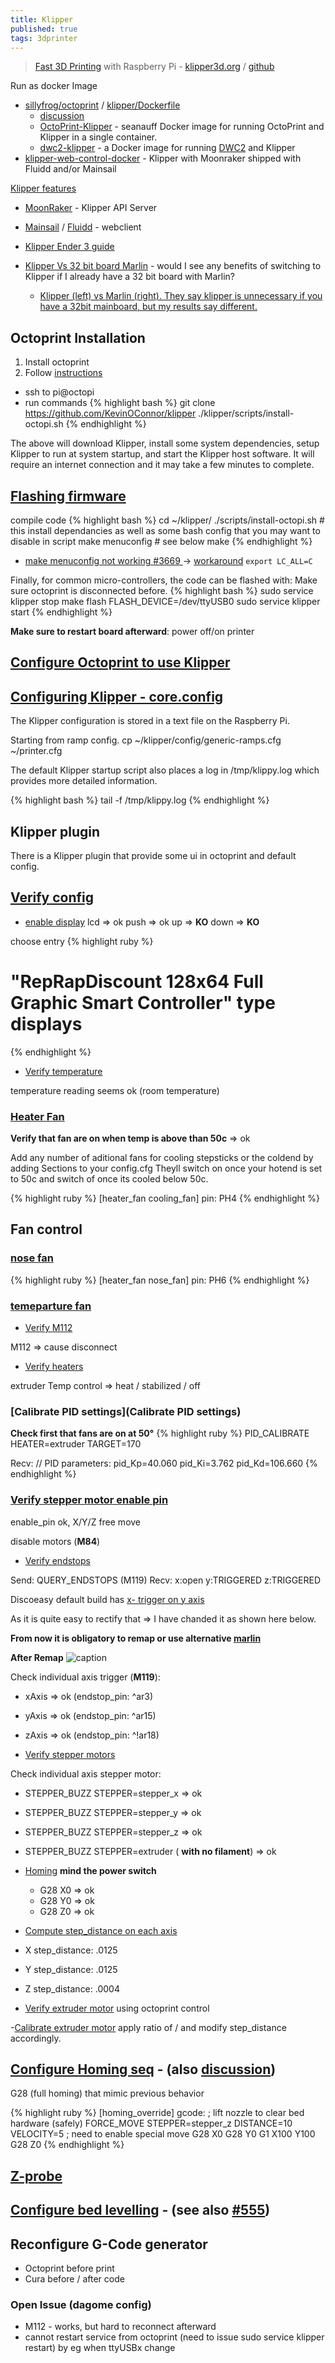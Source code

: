 ```yaml
---
title: Klipper
published: true
tags: 3dprinter
---
```

> [Fast 3D Printing](https://hackaday.com/2017/12/26/fast-3d-printing-with-raspberry-pi-but-not-how-you-think/#more-285911)  with Raspberry Pi - [klipper3d.org](https://www.klipper3d.org/) / [github](https://github.com/KevinOConnor/klipper)

Run as docker Image
- [sillyfrog/octoprint](https://github.com/sillyfrog/OctoPrint-Klipper-mjpg-Dockerfile) / [klipper/Dockerfile ](https://github.com/KevinOConnor/klipper/blob/master/scripts/Dockerfile)
	- [discussion](https://github.com/KevinOConnor/klipper/issues/358)
    - [OctoPrint-Klipper](https://github.com/seanauff/OctoPrint-Klipper) -  seanauff Docker image for running OctoPrint and Klipper in a single container. 
    - [dwc2-klipper](https://github.com/seanauff/dwc2-klipper) -  a Docker image for running [DWC2](https://github.com/Duet3D/DuetWebControl) and Klipper
- [klipper-web-control-docker](https://github.com/dimalo/klipper-web-control-docker) - Klipper with Moonraker shipped with Fluidd and/or Mainsail

[Klipper features](https://github.com/KevinOConnor/klipper/blob/master/docs/Features.md)
- [MoonRaker](https://github.com/arksine/moonraker) - Klipper API Server
- [Mainsail](https://github.com/meteyou/mainsail) / [Fluidd](https://github.com/cadriel/fluidd) - webclient

- [Klipper Ender 3 guide](https://www.youtube.com/watch?v=yAfalR7-Tvw)
- [Klipper Vs 32 bit board Marlin](https://www.reddit.com/r/ender3/comments/i63ub6/klipper_vs_32_bit_board_marlin/) - would I see any benefits of switching to Klipper if I already have a 32 bit board with Marlin?
	- [Klipper (left) vs Marlin (right). They say klipper is unnecessary if you have a 32bit mainboard, but my results say different.](https://www.reddit.com/r/ender3/comments/m5jthr/klipper_left_vs_marlin_right_they_say_klipper_is/)

## Octoprint Installation

1. Install octoprint
2. Follow [instructions](https://github.com/KevinOConnor/klipper/blob/master/docs/Installation.md) 

- ssh to pi@octopi
- run commands
{% highlight bash %}
git clone https://github.com/KevinOConnor/klipper
./klipper/scripts/install-octopi.sh
{% endhighlight %}

The above will download Klipper, install some system dependencies, setup Klipper to run at system startup, and start the Klipper host software. It will require an internet connection and it may take a few minutes to complete.

## [Flashing firmware](https://github.com/KevinOConnor/klipper/blob/master/docs/Installation.md#building-and-flashing-the-micro-controller)
compile code 
{% highlight bash %}
cd ~/klipper/
./scripts/install-octopi.sh     # this install dependancies as well as some bash config that you may want to disable in script 
make menuconfig                 # see below
make
{% endhighlight %}

- [ make menuconfig not working #3669 ](https://github.com/KevinOConnor/klipper/issues/3669) -> [workaround](https://stackoverflow.com/a/36394262/51386) `export LC_ALL=C`

Finally, for common micro-controllers, the code can be flashed with:
Make sure octoprint is disconnected before.
{% highlight bash %}
sudo service klipper stop
make flash FLASH_DEVICE=/dev/ttyUSB0
sudo service klipper start
{% endhighlight %}

**Make sure to restart board afterward**: power off/on printer


## [Configure Octoprint to use Klipper](https://github.com/KevinOConnor/klipper/blob/master/docs/Installation.md#configuring-octoprint-to-use-klipper)

## [Configuring Klipper - core.config](https://github.com/KevinOConnor/klipper/blob/master/docs/Installation.md#configuring-klipper)

The Klipper configuration is stored in a text file on the Raspberry Pi. 

Starting from ramp config.
cp ~/klipper/config/generic-ramps.cfg ~/printer.cfg

The default Klipper startup script also places a log in /tmp/klippy.log which provides more detailed information.

{% highlight bash %}
tail -f /tmp/klippy.log
{% endhighlight %}

## Klipper plugin
There is a Klipper plugin that provide some ui in octoprint
and default config.

## [**Verify** config](https://github.com/KevinOConnor/klipper/blob/master/docs/Config_checks.md)

- [enable display](https://github.com/KevinOConnor/klipper/blob/aac2fee9decea737f0a740e3519e84c33bf20d41/config/generic-ramps.cfg#L98)
 lcd  => ok
 push => ok
 up   => **KO**
 down => **KO**

choose entry
{% highlight ruby %}
# "RepRapDiscount 128x64 Full Graphic Smart Controller" type displays
{% endhighlight %}

- [Verify temperature](https://github.com/KevinOConnor/klipper/blob/master/docs/Config_checks.md#verify-temperature)

 temperature reading seems ok (room temperature)

### [Heater Fan](https://github.com/KevinOConnor/klipper/blob/aac2fee9decea737f0a740e3519e84c33bf20d41/config/example-extras.cfg#L316)
 **Verify that fan are on when temp is above than 50c** => ok

Add any number of aditional fans for cooling stepsticks or the coldend by adding Sections to your config.cfg
Theyll switch on once your hotend is set to 50c and switch of once its cooled below 50c.

{% highlight ruby %}
[heater_fan cooling_fan]
pin: PH4
{% endhighlight %}

## Fan control
### [nose fan](https://github.com/KevinOConnor/klipper/blob/c8dc47b1624323c159a15de65474a766b3fa87ce/config/example-extras.cfg#L316)

{% highlight ruby %}
[heater_fan nose_fan]
pin: PH6
{% endhighlight %}

### [temeparture fan](https://github.com/KevinOConnor/klipper/blob/c8dc47b1624323c159a15de65474a766b3fa87ce/config/example-extras.cfg#L348)


- [Verify M112](https://github.com/KevinOConnor/klipper/blob/master/docs/Config_checks.md#verify-m112)

 M112 => cause disconnect

- [Verify heaters](https://github.com/KevinOConnor/klipper/blob/master/docs/Config_checks.md#verify-heaters)

 extruder Temp control => heat / stabilized / off

### [Calibrate PID settings](Calibrate PID settings)

**Check first that fans are on at 50°**
{% highlight ruby %}
PID_CALIBRATE HEATER=extruder TARGET=170

Recv: // PID parameters: pid_Kp=40.060 pid_Ki=3.762 pid_Kd=106.660
{% endhighlight %}

### [Verify stepper motor enable pin](https://github.com/KevinOConnor/klipper/blob/master/docs/Config_checks.md#verify-stepper-motor-enable-pin)

 enable_pin ok, X/Y/Z free move

 disable motors (**M84**)

- [Verify endstops](https://github.com/KevinOConnor/klipper/blob/master/docs/Config_checks.md#verify-endstops)

Send: QUERY_ENDSTOPS (M119)
Recv: x:open y:TRIGGERED z:TRIGGERED

Discoeasy default build has [x- trigger on y axis](https://www.iot-experiments.com/dagoma-discoeasy200/)

As it is quite easy to rectify that => I have chanded it as shown here below.

**From now it is obligatory to remap or use alternative [marlin](https://github.com/IoT-Experiments/Marlin-DiscoEasy200)**

**After Remap**
![caption](https://www.iot-experiments.com/content/images/2018/01/IMG_20180114_103116.jpg)

 Check individual axis trigger (**M119**):
 - xAxis => ok (endstop_pin: ^ar3)
 - yAxis => ok (endstop_pin: ^ar15)
 - zAxis => ok (endstop_pin: ^!ar18)

- [Verify stepper motors](https://github.com/KevinOConnor/klipper/blob/master/docs/Config_checks.md#verify-stepper-motors)

Check individual axis stepper motor:
- STEPPER_BUZZ STEPPER=stepper_x => ok
- STEPPER_BUZZ STEPPER=stepper_y => ok
- STEPPER_BUZZ STEPPER=stepper_z => ok
- STEPPER_BUZZ STEPPER=extruder ( **with no filament**) => ok

- [Homing](**G28**) **mind the power switch** 
  - G28 X0 => ok
  - G28 Y0 => ok
  - G28 Z0 => ok

- [Compute step_distance on each axis](https://reprap.org/wiki/Calibration#X_.26_Y_scaling_and_steps.2Fmm_calculations)
 - X step_distance: .0125
 - Y step_distance: .0125
 - Z step_distance: .0004

- [Verify extruder motor](https://github.com/KevinOConnor/klipper/blob/master/docs/Config_checks.md#verify-extruder-motor)
 using octoprint control

 -[Calibrate extruder motor](https://www.instructables.com/id/How-to-calibrate-the-Extruder-on-your-3d-Printer/)
  apply ratio of <what you ask> / <what you get> and modify step_distance accordingly.

## [Configure Homing seq](https://github.com/KevinOConnor/klipper/blob/c8dc47b1624323c159a15de65474a766b3fa87ce/config/example-extras.cfg#L665) - (also [discussion](https://github.com/KevinOConnor/klipper/issues/111))

G28 (full homing) that mimic previous behavior

{% highlight ruby %}
[homing_override]
gcode:
 ; lift nozzle to clear bed hardware (safely)
 FORCE_MOVE STEPPER=stepper_z DISTANCE=10 VELOCITY=5 ; need to enable special move
 G28 X0
 G28 Y0
 G1  X100 Y100
 G28 Z0
{% endhighlight %}

## [Z-probe](https://github.com/KevinOConnor/klipper/blob/c8dc47b1624323c159a15de65474a766b3fa87ce/config/example-extras.cfg#L11)

## [Configure bed levelling](https://github.com/KevinOConnor/klipper/blob/master/config/example-extras.cfg) - (see also [#555](https://github.com/KevinOConnor/klipper/pull/555))


## Reconfigure G-Code generator
 - Octoprint before print
 - Cura before / after code

### Open Issue (dagome config)

- M112 - works, but hard to reconnect afterward
- cannot restart service from octoprint (need to issue sudo service klipper restart)
 by eg when ttyUSBx change
